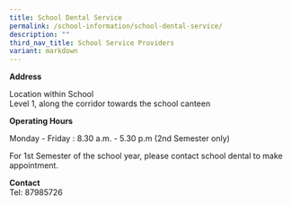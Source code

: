 ```yaml
---
title: School Dental Service
permalink: /school-information/school-dental-service/
description: ""
third_nav_title: School Service Providers
variant: markdown
---
```

<p><strong>Address</strong>
</p>
<p>Location within School
<br>Level 1, along the corridor towards the school canteen</p>
<p></p>
<p><strong>Operating Hours</strong>
</p>
<p>Monday - Friday : 8.30 a.m. - 5.30 p.m (2nd Semester only)</p>
<p>For 1st Semester of the school year, please contact school dental to make
appointment.</p>
<p><strong>Contact</strong>
<br>Tel: 87985726</p>
<p></p>